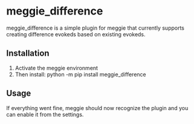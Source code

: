 # meggie\_difference

meggie\_difference is a simple plugin for meggie that currently supports creating difference evokeds based on existing evokeds.

## Installation

1. Activate the meggie environment
1. Then install: python -m pip install meggie\_difference

## Usage

If everything went fine, meggie should now recognize the plugin and you can enable it from the settings.

